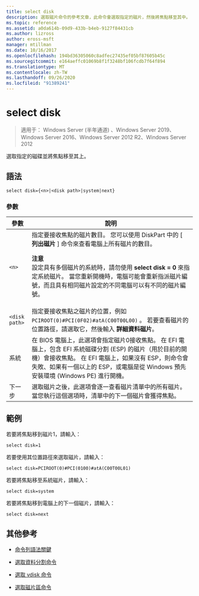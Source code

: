 ```yaml
---
title: select disk
description: 選取磁片命令的參考文章，此命令會選取指定的磁片，然後將焦點移至其中。
ms.topic: reference
ms.assetid: a0da614b-09d9-433b-b4eb-9127f84431cb
ms.author: lizross
author: eross-msft
manager: mtillman
ms.date: 10/16/2017
ms.openlocfilehash: 194bd36305060c8adfec27435ef05bf87605b45c
ms.sourcegitcommit: e164aeffc01069b8f1f3248bf106fcdb7f64f894
ms.translationtype: MT
ms.contentlocale: zh-TW
ms.lasthandoff: 09/26/2020
ms.locfileid: "91389241"
---
```

# <a name="select-disk"></a>select disk

> 適用于： Windows Server (半年通道) 、Windows Server 2019、Windows Server 2016、Windows Server 2012 R2、Windows Server 2012

選取指定的磁碟並將焦點移至其上。

## <a name="syntax"></a>語法

```
select disk={<n>|<disk path>|system|next}
```

### <a name="parameters"></a>參數

| 參數 | 說明 |
|--|--|
| `<n>` | 指定要接收焦點的磁片數目。 您可以使用 DiskPart 中的 [ **列出磁片** ] 命令來查看電腦上所有磁片的數目。<p>**注意**<br>設定具有多個磁片的系統時，請勿使用 **select disk = 0** 來指定系統磁片。 當您重新開機時，電腦可能會重新指派磁片編號，而且具有相同磁片設定的不同電腦可以有不同的磁片編號。 |
| `<disk path>` | 指定要接收焦點之磁片的位置，例如 `PCIROOT(0)#PCI(0F02)#atA(C00T00L00)` 。 若要查看磁片的位置路徑，請選取它，然後輸入 **詳細資料磁片**。 |
| 系統 | 在 BIOS 電腦上，此選項會指定磁片0接收焦點。 在 EFI 電腦上，包含 EFI 系統磁碟分割 (ESP) 的磁片（用於目前的開機）會接收焦點。 在 EFI 電腦上，如果沒有 ESP，則命令會失敗、如果有一個以上的 ESP，或電腦是從 Windows 預先安裝環境 (Windows PE) 進行開機。 |
| 下一步 | 選取磁片之後，此選項會逐一查看磁片清單中的所有磁片。 當您執行這個選項時，清單中的下一個磁片會獲得焦點。 |

## <a name="examples"></a>範例

若要將焦點移到磁片1，請輸入：

```
select disk=1
```

若要使用其位置路徑來選取磁片，請輸入：

```
select disk=PCIROOT(0)#PCI(0100)#atA(C00T00L01)
```

若要將焦點移至系統磁片，請輸入：

```
select disk=system
```

若要將焦點移到電腦上的下一個磁片，請輸入：

```
select disk=next
```

## <a name="additional-references"></a>其他參考

- [命令列語法關鍵](command-line-syntax-key.md)

- [選取資料分割命令](select-partition.md)

- [選取 vdisk 命令](select-vdisk.md)

- [選取磁片區命令](select-volume.md)
